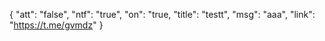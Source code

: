 {
"att": "false",
"ntf": "true",
"on": "true,
"title": "testt",
"msg": "aaa",
"link": "https://t.me/gvmdz"
}
